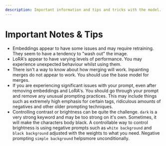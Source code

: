 ```yaml
---
description: Important information and tips and tricks with the model.
---
```


# Important Notes & Tips

* Embeddings appear to have some issues and may require retraining. They seem to have a tendency to "wash out" the image.
* LoRA's appear to have varying levels of performance. You may experience unexpected behaviour whilst using them.
* There isn't a way to know about how merging will work. Inpainting merges do not appear to work. You should use the base model for merges.
* If you are experiencing significant issues with your prompt, even after removing embeddings and LoRA's. You should go through your prompt and remove any unusual prompting practices. This may include things such as extremely high emphasis for certain tags, ridiculous amounts of negatives and other older prompting techniques.
* Controlling contrast or brightness can be quite the challenge. `dark` is a very strong keyword and may be too strong on it's own. Sometimes, it will make the characters body black. A controllable way to control brightness is using negative prompts such as `white background` and `black background` adjusted with the weights to what you need. Negative prompting `simple background` helpsmore unconditionally.

